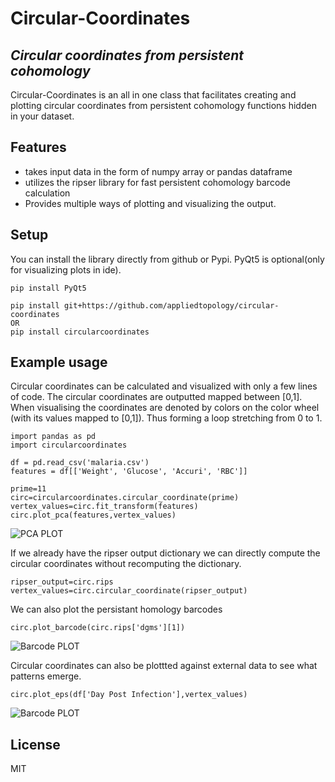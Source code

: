 # Circular-Coordinates
## _Circular coordinates from persistent cohomology_





Circular-Coordinates is an all in one class that facilitates creating and plotting circular coordinates from persistent cohomology functions hidden in your dataset.  

## Features

- takes input data in the form of numpy array or pandas dataframe
- utilizes the ripser library for fast persistent cohomology barcode calculation 
- Provides multiple ways of plotting and visualizing the output.

## Setup
You can install the library directly from github or Pypi. PyQt5 is optional(only for visualizing plots in ide).

```
pip install PyQt5

pip install git+https://github.com/appliedtopology/circular-coordinates
OR
pip install circularcoordinates
```


## Example usage
Circular coordinates can be calculated and visualized with only a few lines of code. The circular coordinates are outputted mapped between [0,1]. When visualising the coordinates are denoted by colors on the color wheel (with its values mapped to [0,1]). Thus forming a loop stretching from 0 to 1.
```
import pandas as pd
import circularcoordinates

df = pd.read_csv('malaria.csv')
features = df[['Weight', 'Glucose', 'Accuri', 'RBC']]

prime=11
circ=circularcoordinates.circular_coordinate(prime)
vertex_values=circ.fit_transform(features)
circ.plot_pca(features,vertex_values)
```
![PCA PLOT](https://drive.google.com/uc?export=download&id=16BpwdQOkTnehwbRLc1SYpDiJ2Mmm_PaO)

If we already have the ripser output dictionary we can directly compute the circular coordinates without recomputing the dictionary.
```
ripser_output=circ.rips
vertex_values=circ.circular_coordinate(ripser_output)
```
We can also plot the persistant homology barcodes
```
circ.plot_barcode(circ.rips['dgms'][1])
```
![Barcode PLOT](https://drive.google.com/uc?export=download&id=1ARj-ta2Zk-pVN62l6_OjfzyMUouwTkDA)

Circular coordinates can also be plottted against external data to see what patterns emerge.
```
circ.plot_eps(df['Day Post Infection'],vertex_values)
```
![Barcode PLOT](https://drive.google.com/uc?export=download&id=1bzL3k6QmCYeSKyNetpHewsT8zbAqURpv)

## License

MIT
